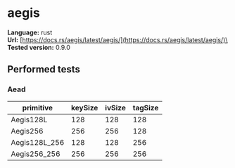 # aegis

**Language:**
rust\
**Url:**
[https://docs.rs/aegis/latest/aegis/](https://docs.rs/aegis/latest/aegis/)\
**Tested version:**
0.9.0

## Performed tests

### Aead

| primitive | keySize | ivSize | tagSize |
| --- | --- | --- | --- |
| Aegis128L | 128 | 128 | 128 |
| Aegis256 | 256 | 256 | 128 |
| Aegis128L_256 | 128 | 128 | 256 |
| Aegis256_256 | 256 | 256 | 256 |
